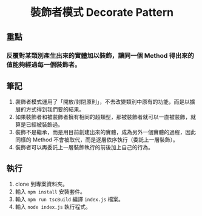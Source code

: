 <h1 align="center">裝飾者模式 Decorate Pattern</h1>

## 重點

### 反覆對某類別產生出來的實體加以裝飾，讓同一個 Method 得出來的值能夠經過每一個裝飾者。

## 筆記
1. 裝飾者模式運用了「開放/封閉原則」，不去改變類別中原有的功能，而是以擴展的方式得到我們要的結果。
2. 如果裝飾者和被裝飾者擁有相同的超類型，那被裝飾者就可以一直被裝飾，就算是已經被裝飾過。
3. 裝飾不是繼承，而是用目前創建出來的實體，成為另外一個實體的過程，因此同樣的 Method 不會被取代，而是逐層依序執行（委託上一層裝飾）。
4. 裝飾者可以再委託上一層裝飾執行的前後加上自己的行為。

## 執行
1. clone 到專案資料夾。
2. 輸入 `npm install` 安裝套件。
3. 輸入 `npm run tscBuild` 編譯 `index.js` 檔案。
4. 輸入 `node index.js` 執行程式。